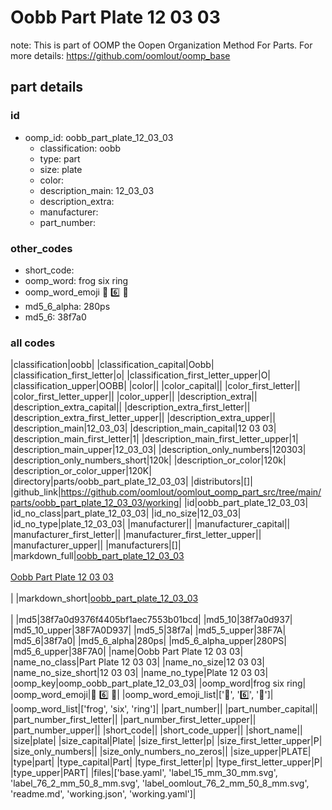 # Oobb Part Plate 12 03 03  

note: This is part of OOMP the Oopen Organization Method For Parts. For more details: https://github.com/oomlout/oomp_base

##  part details





### id
* oomp_id: oobb_part_plate_12_03_03
  * classification: oobb
  * type: part
  * size: plate
  * color: 
  * description_main: 12_03_03
  * description_extra: 
  * manufacturer: 
  * part_number: 

### other_codes
* short_code: 
* oomp_word: frog six ring
* oomp_word_emoji :frog: :six: :ring:
* md5_6_alpha: 280ps
* md5_6: 38f7a0

### all codes 
|classification|oobb|
|classification_capital|Oobb|
|classification_first_letter|o|
|classification_first_letter_upper|O|
|classification_upper|OOBB|
|color||
|color_capital||
|color_first_letter||
|color_first_letter_upper||
|color_upper||
|description_extra||
|description_extra_capital||
|description_extra_first_letter||
|description_extra_first_letter_upper||
|description_extra_upper||
|description_main|12_03_03|
|description_main_capital|12 03 03|
|description_main_first_letter|1|
|description_main_first_letter_upper|1|
|description_main_upper|12_03_03|
|description_only_numbers|120303|
|description_only_numbers_short|120k|
|description_or_color|120k|
|description_or_color_upper|120K|
|directory|parts/oobb_part_plate_12_03_03|
|distributors|[]|
|github_link|https://github.com/oomlout/oomlout_oomp_part_src/tree/main/parts/oobb_part_plate_12_03_03/working|
|id|oobb_part_plate_12_03_03|
|id_no_class|part_plate_12_03_03|
|id_no_size|12_03_03|
|id_no_type|plate_12_03_03|
|manufacturer||
|manufacturer_capital||
|manufacturer_first_letter||
|manufacturer_first_letter_upper||
|manufacturer_upper||
|manufacturers|[]|
|markdown_full|[oobb_part_plate_12_03_03](https://github.com/oomlout/oomlout_oomp_part_src/tree/main/parts/oobb_part_plate_12_03_03/working)<br>[](https://github.com/oomlout/oomlout_oomp_part_src/tree/main/parts/oobb_part_plate_12_03_03/working)<br>[Oobb Part Plate 12 03 03](https://github.com/oomlout/oomlout_oomp_part_src/tree/main/parts/oobb_part_plate_12_03_03/working)<br><br>|
|markdown_short|[oobb_part_plate_12_03_03](https://github.com/oomlout/oomlout_oomp_part_src/tree/main/parts/oobb_part_plate_12_03_03/working)<br><br>|
|md5|38f7a0d9376f4405bf1aec7553b01bcd|
|md5_10|38f7a0d937|
|md5_10_upper|38F7A0D937|
|md5_5|38f7a|
|md5_5_upper|38F7A|
|md5_6|38f7a0|
|md5_6_alpha|280ps|
|md5_6_alpha_upper|280PS|
|md5_6_upper|38F7A0|
|name|Oobb Part Plate 12 03 03|
|name_no_class|Part Plate 12 03 03|
|name_no_size|12 03 03|
|name_no_size_short|12 03 03|
|name_no_type|Plate 12 03 03|
|oomp_key|oomp_oobb_part_plate_12_03_03|
|oomp_word|frog six ring|
|oomp_word_emoji|:frog: :six: :ring:|
|oomp_word_emoji_list|[':frog:', ':six:', ':ring:']|
|oomp_word_list|['frog', 'six', 'ring']|
|part_number||
|part_number_capital||
|part_number_first_letter||
|part_number_first_letter_upper||
|part_number_upper||
|short_code||
|short_code_upper||
|short_name||
|size|plate|
|size_capital|Plate|
|size_first_letter|p|
|size_first_letter_upper|P|
|size_only_numbers||
|size_only_numbers_no_zeros||
|size_upper|PLATE|
|type|part|
|type_capital|Part|
|type_first_letter|p|
|type_first_letter_upper|P|
|type_upper|PART|
|files|['base.yaml', 'label_15_mm_30_mm.svg', 'label_76_2_mm_50_8_mm.svg', 'label_oomlout_76_2_mm_50_8_mm.svg', 'readme.md', 'working.json', 'working.yaml']|
